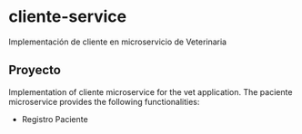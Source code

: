 # cliente-service
Implementación de cliente en microservicio de Veterinaria
## Proyecto
Implementation of cliente microservice for the vet application. The paciente microservice provides the following functionalities:
- Registro Paciente
